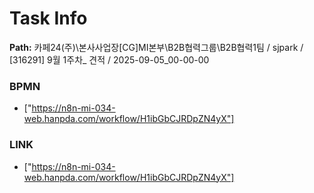 # Task Info

**Path:** 카페24(주)\본사사업장\[CG]MI본부\B2B협력그룹\B2B협력1팀 / sjpark / [316291] 9월 1주차_ 견적 / 2025-09-05_00-00-00

### BPMN
- ["https://n8n-mi-034-web.hanpda.com/workflow/H1ibGbCJRDpZN4yX"]

### LINK
- ["https://n8n-mi-034-web.hanpda.com/workflow/H1ibGbCJRDpZN4yX"]

